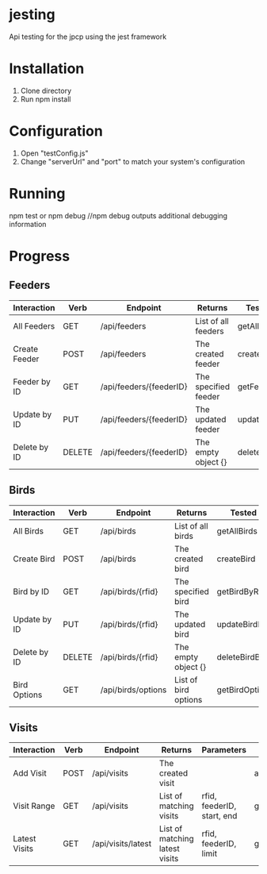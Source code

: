 # jesting

Api testing for the jpcp using the jest framework

# Installation

1) Clone directory
2) Run npm install

# Configuration

1) Open "testConfig.js"
2) Change "serverUrl" and "port" to match your system's configuration

# Running

npm test or npm debug
//npm debug outputs additional debugging information

# Progress

## Feeders


| Interaction   | Verb   | Endpoint                                                | Returns                                  | Tested By
|---------------|--------|---------------------------------------------------------|------------------------------------------|-----------------------| 
| All Feeders   | GET    | /api/feeders                                            | List of all feeders                      | getAllFeeders
| Create Feeder | POST   | /api/feeders                                            | The created feeder                       | createFeeder
| Feeder by ID  | GET    | /api/feeders/{feederID}                                 | The specified feeder                     | getFeederById
| Update by ID  | PUT    | /api/feeders/{feederID}                                 | The updated feeder                       | updateFeeder
| Delete by ID  | DELETE | /api/feeders/{feederID}                                 | The empty object {}                      | deleteFeeder

## Birds

| Interaction   | Verb   | Endpoint                                                | Returns                                  | Tested By              |
|---------------|--------|---------------------------------------------------------|------------------------------------------|------------------------| 
| All Birds     | GET    | /api/birds                                              | List of all birds                        | getAllBirds            |
| Create Bird   | POST   | /api/birds                                              | The created bird                         | createBird             |
| Bird by ID    | GET    | /api/birds/{rfid}                                       | The specified bird                       | getBirdByRfid
| Update by ID  | PUT    | /api/birds/{rfid}                                       | The updated bird                         | updateBirdByRfid
| Delete by ID  | DELETE | /api/birds/{rfid}                                       | The empty object {}                      | deleteBirdByRfid
| Bird Options  | GET    | /api/birds/options                                      | List of bird options                     | getBirdOptions

## Visits

| Interaction   | Verb   | Endpoint           | Returns                        | Parameters                   | Tested By            | Done?
|---------------|--------|--------------------|--------------------------------|------------------------------|----------------------|----------------
| Add Visit     | POST   | /api/visits        | The created visit              |                              | addVisit             | - [ ]
| Visit Range   | GET    | /api/visits        | List of matching visits        | rfid, feederID, start, end   | getVisitInRange      |
| Latest Visits | GET    | /api/visits/latest | List of matching latest visits | rfid, feederID, limit        | getLatestVisits      |
